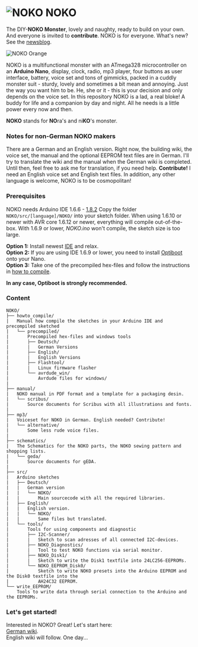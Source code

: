 # ![NOKO](http://www.nikolairadke.de/NOKO/noko_klein.png) NOKO

The DIY-**NOKO Monster**, lovely and naughty, ready to build on your own. And everyone is invited to **contribute**. NOKO is for everyone. What's new? See the [newsblog](https://github.com/NikolaiRadke/NOKO/tree/master/NEWS.md).  

![NOKO Orange](http://www.nikolairadke.de/NOKO/noko_echt.png)  

NOKO is a multifunctional monster with an ATmega328  microcontroller on an **Arduino Nano**, display, clock, radio, mp3 player, four buttons as user interface, battery, voice set and  tons of gimmicks, packed in a cuddly monster suit - sturdy,
lovely and sometimes a bit mean and annoying. Just the way you want him to be. He, she or it - this is your decision     and only depends on the voice set. In this repository NOKO is a lad, a real bloke! A buddy for life and a companion by day and night. All he needs is a little power every now and then.  

**NOKO** stands for **NO**ra's and ni**KO**'s monster.

### Notes for non-German NOKO makers
There are a German and an English version. Right now, the building wiki, the voice set, the manual and the optional EEPROM text files are in German. I'll try to translate the wiki and the manual when the German wiki is completed. Until then, feel free to ask me for translation, if you need help.  **Contribute!** I need an English voice set and English text files. In addition, any other language is welcome, NOKO is to be cosmopolitan!

### Prerequisites
NOKO needs Arduino IDE 1.6.6 - [1.8.2](https://www.arduino.cc/en/Main/Software) Copy the folder `NOKO/src/[language]/NOKO/` into your sketch folder. When using 1.6.10 or newer with AVR core 1.6.12 or newer, everything will compile out-of-the-box. With 1.6.9 or lower, *NOKO.ino* won't compile, the sketch size is too large. 

**Option 1:** Install newest  [IDE](https://www.arduino.cc/en/Main/Software) and relax.  
**Option 2:** If you are using IDE 1.6.9 or lower, you need to install [Optiboot](https://github.com/Optiboot/optiboot) onto your Nano.  
**Option 3:** Take one of the precompiled hex-files and follow the instructions in [how to compile](https://github.com/NikolaiRadke/NOKO/tree/master/howto_compile).  

**In any case, Optiboot is strongly recommended.**

### Content

```
NOKO/
├── howto_compile/
|   Manual how compile the sketches in your Arduino IDE and precompiled sketched  
|   └── precompiled/
|       Precompiled hex-files and windows tools
|       ├── Deutsch/
|       |   German Versions
|       ├── English/
|       |   English Versions
|       ├── Flashtool/
|       |   Linux firmware flasher
|       └── avrdude_win/
|           Avrdude files for windows/
|
├── manual/
|   NOKO manual in PDF format and a template for a packaging desin.
|   └── scribus/
|       Source documents for Scribus with all illustrations and fonts.
|
├── mp3/
|   Voiceset for NOKO in German. English needed? Contribute!
|   └── alternative/
|       Some less rude voice files.
|          
├── schematics/
|   The Schematics for the NOKO parts, the NOKO sewing pattern and shopping lists.
|   └── geda/
|       Source documents for gEDA.
|
├── src/
|   Arduino sketches
|   ├── Deutsch/
|   |   German version
|   |   └── NOKO/
|   |       Main sourcecode with all the required libraries.
|   ├── English/
|   |   English version. 
|   |   └── NOKO/
|   |       Same files but translated. 
|   └── tools/
|       Tools for using components and diagnostic    
|       ├── I2C-Scanner/
|       |   Sketch to scan adresses of all connected I2C-devices.
|       ├── NOKO_Diagnostics/
|       |   Tool to test NOKO functions via serial monitor.
|       ├── NOKO_Disk1/
|       |   Sketch to write the Disk1 textfile into 24LC256-EEPROMs.
|       └── NOKO_EEPROM_Disk0/
|           Sketch to write NOKO presets into the Arduino EEPROM and the Disk0 textfile into the
|           AH24C32 EEPROM.
└── write_EEPROM/
    Tools to write data through serial connection to the Arduino and the EEPROMs. 
```
### Let's get started!

Interested in NOKO? Great! Let's start here:  
[German wiki](https://github.com/NikolaiRadke/NOKO/wiki).  
English wiki will follow. One day...
